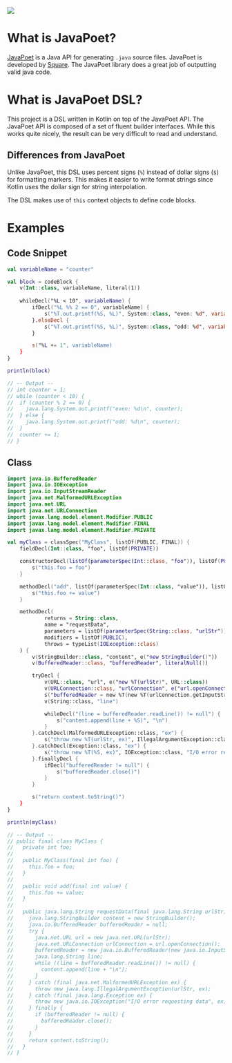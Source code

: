 ![](https://github.com/dump247/javapoet-dsl/workflows/build/badge.svg)

# What is JavaPoet?

[JavaPoet](https://github.com/square/javapoet) is a Java API for generating `.java`
source files. JavaPoet is developed by [Square](https://squareup.com). The JavaPoet
library does a great job of outputting valid java code.

# What is JavaPoet DSL?

This project is a DSL written in Kotlin on top of the JavaPoet API. The JavaPoet
API is composed of a set of fluent builder interfaces. While this works quite nicely,
the result can be very difficult to read and understand.

## Differences from JavaPoet

Unlike JavaPoet, this DSL uses percent signs (`%`) instead of dollar signs (`$`) for formatting markers.
This makes it easier to write format strings since Kotlin uses the dollar sign for string
interpolation.

The DSL makes use of `this` context objects to define code blocks.

# Examples

## Code Snippet

```kotlin
val variableName = "counter"

val block = codeBlock {
    v(Int::class, variableName, literal(1))
    
    whileDecl("%L < 10", variableName) {
        ifDecl("%L %% 2 == 0", variableName) {
            s("%T.out.printf(%S, %L)", System::class, "even: %d", variableName)
        }.elseDecl {
            s("%T.out.printf(%S, %L)", System::class, "odd: %d", variableName)
        }

        s("%L += 1", variableName)
    }
}

println(block)

// -- Output --
// int counter = 1;
// while (counter < 10) {
//  if (counter % 2 == 0) {
//    java.lang.System.out.printf("even: %d\n", counter);
//  } else {
//    java.lang.System.out.printf("odd: %d\n", counter);
//  }
//  counter += 1;
// }
```

## Class

```kotlin
import java.io.BufferedReader
import java.io.IOException
import java.io.InputStreamReader
import java.net.MalformedURLException
import java.net.URL
import java.net.URLConnection
import javax.lang.model.element.Modifier.PUBLIC
import javax.lang.model.element.Modifier.FINAL
import javax.lang.model.element.Modifier.PRIVATE

val myClass = classSpec("MyClass", listOf(PUBLIC, FINAL)) {
    fieldDecl(Int::class, "foo", listOf(PRIVATE))

    constructorDecl(listOf(parameterSpec(Int::class, "foo")), listOf(PUBLIC)) {
        s("this.foo = foo")
    }

    methodDecl("add", listOf(parameterSpec(Int::class, "value")), listOf(PUBLIC)) {
        s("this.foo += value")
    }

    methodDecl(
            returns = String::class,
            name = "requestData",
            parameters = listOf(parameterSpec(String::class, "urlStr")),
            modifiers = listOf(PUBLIC),
            throws = typeList(IOException::class)
    ) {
        v(StringBuilder::class, "content", e("new StringBuilder()"))
        v(BufferedReader::class, "bufferedReader", literalNull())

        tryDecl {
            v(URL::class, "url", e("new %T(urlStr)", URL::class))
            v(URLConnection::class, "urlConnection", e("url.openConnection()"))
            s("bufferedReader = new %T(new %T(urlConnection.getInputStream())", BufferedReader::class, InputStreamReader::class)
            v(String::class, "line")

            whileDecl("(line = bufferedReader.readLine()) != null") {
                s("content.append(line + %S)", "\n")
            }
        }.catchDecl(MalformedURLException::class, "ex") {
            s("throw new %T(urlStr, ex)", IllegalArgumentException::class)
        }.catchDecl(Exception::class, "ex") {
            s("throw new %T(%S, ex)", IOException::class, "I/O error requesting data")
        }.finallyDecl {
            ifDecl("bufferedReader != null") {
                s("bufferedReader.close()")
            }
        }

        s("return content.toString()")
    }
}

println(myClass)

// -- Output --
// public final class MyClass {
//   private int foo;
// 
//   public MyClass(final int foo) {
//     this.foo = foo;
//   }
// 
//   public void add(final int value) {
//     this.foo += value;
//   }
// 
//   public java.lang.String requestData(final java.lang.String urlStr) throws java.io.IOException {
//     java.lang.StringBuilder content = new StringBuilder();
//     java.io.BufferedReader bufferedReader = null;
//     try {
//       java.net.URL url = new java.net.URL(urlStr);
//       java.net.URLConnection urlConnection = url.openConnection();
//       bufferedReader = new java.io.BufferedReader(new java.io.InputStreamReader(urlConnection.getInputStream());
//       java.lang.String line;
//       while ((line = bufferedReader.readLine()) != null) {
//         content.append(line + "\n");
//       }
//     } catch (final java.net.MalformedURLException ex) {
//       throw new java.lang.IllegalArgumentException(urlStr, ex);
//     } catch (final java.lang.Exception ex) {
//       throw new java.io.IOException("I/O error requesting data", ex);
//     } finally {
//       if (bufferedReader != null) {
//         bufferedReader.close();
//       }
//     }
//     return content.toString();
//   }
// }
```
